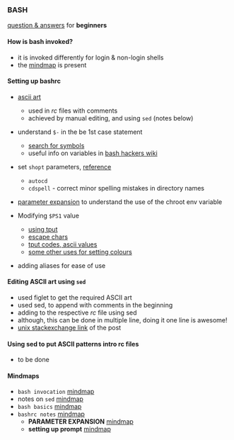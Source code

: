 ### BASH
[question & answers](https://www.unix.com/unix-for-beginners-questions-and-answers/) for __beginners__

#### How is bash invoked?
- it is invoked differently for login & non-login shells
- the [mindmap](./minder/bash-invocation-notes.minder) is present

#### Setting up bashrc

- [ascii art](https://fossbytes.com/linux-distribution-logo-ascii-art-terminal/)
    - used in _rc_ files with comments
    - achieved by manual editing, and using `sed` (notes below)

- understand `$-` in the be 1st case statement
    - [search for symbols](http://symbolhound.com/)
    - useful info on variables in [bash hackers wiki](https://wiki.bash-hackers.org/start)

- set `shopt` parameters, [reference](https://www.gnu.org/software/bash/manual/html_node/The-Shopt-Builtin.html)
    - `autocd`
    - `cdspell` - correct minor spelling mistakes in directory names

- [parameter expansion](https://wiki.bash-hackers.org/syntax/pe#simple_usage) to understand the use of the chroot env variable

- Modifying `$PS1` value
    - [using tput](https://linux.101hacks.com/ps1-examples/prompt-color-using-tput/)
    - [escape chars](https://linux.101hacks.com/ps1-examples/cutomize-your-prompt/)
    - [tput codes, ascii values](https://wiki.bash-hackers.org/scripting/terminalcodes?s[]=tput)
    - [some other uses for setting colours](http://tldp.org/HOWTO/Bash-Prompt-HOWTO/x329.html)

- adding aliases for ease of use

#### Editing ASCII art using `sed`
- used figlet to get the required ASCII art
- used sed, to append with comments in the beginning
- adding to the respective _rc_ file using sed
- although, this can be done in multiple line, doing it one line is awesome!
- [unix stackexchange link](https://unix.stackexchange.com/questions/568407/how-to-insert-multi-line-text-which-is-the-o-p-from-a-command-to-the-beginning) of the post

#### Using sed to put ASCII patterns intro rc files
 - to be done

#### Mindmaps
- `bash invocation` [mindmap](./minder/bash-invocation-notes.minder)
- notes on `sed` [mindmap](./minder/sed-notes.minder)
- `bash basics` [mindmap](./minder/bash-basics-notes.minder)
- `bashrc notes` [mindmap](./minder/bashrc-notes.minder)
    - __PARAMETER EXPANSION__ [mindmap](./minder/bashrc-notes-parameter-expansion.minder)
    - __setting up prompt__ [mindmap](./minder/bashrc-notes-setting-up-prompt.minder)